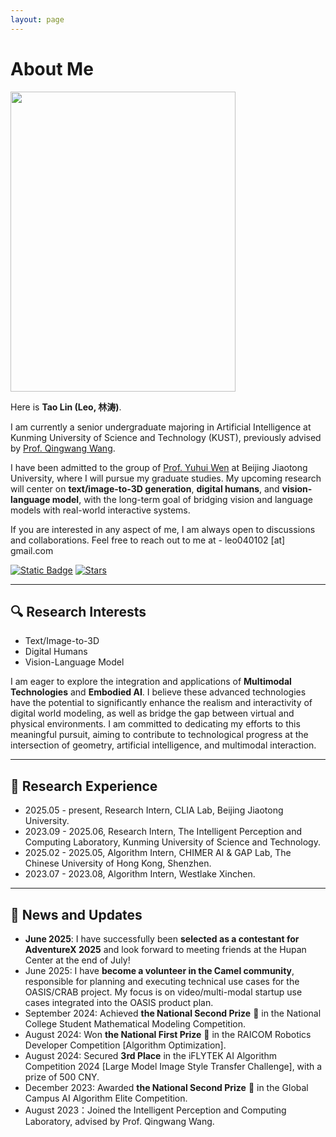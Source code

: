 ```yaml
---
layout: page
---
```


# About Me

<img src="https://lintao.online/image.png" class="floatpic" width="360" height="480">

Here is **Tao Lin (Leo, 林涛)**.

I am currently a senior undergraduate majoring in Artificial Intelligence at Kunming University of Science and Technology (KUST), previously advised by [Prof. Qingwang Wang](https://xzy.kust.edu.cn/info/1127/2815.htm).

I have been admitted to the group of [Prof. Yuhui Wen](https://faculty.bjtu.edu.cn/9986/) at Beijing Jiaotong University, where I will pursue my graduate studies. My upcoming research will center on **text/image-to-3D generation**, **digital humans**, and **vision-language model**, with the long-term goal of bridging vision and language models with real-world interactive systems.

If you are interested in any aspect of me, I am always open to discussions and collaborations. Feel free to reach out to me at - leo040102 [at] gmail.com

[![Static Badge](https://img.shields.io/badge/Just%20contact%20me-WeChat-green?labelColor=gray)](https://123pyLeo.github.io/images/my_wechat.jpg)  [![Stars](https://img.shields.io/github/stars/123pyLeo?style=social)](https://github.com/123pyLeo) 

---

## 🔍 Research Interests

- Text/Image-to-3D
- Digital Humans
- Vision-Language Model

I am eager to explore the integration and applications of **Multimodal Technologies** and **Embodied AI**. I believe these advanced technologies have the potential to significantly enhance the realism and interactivity of digital world modeling, as well as bridge the gap between virtual and physical environments. I am committed to dedicating my efforts to this meaningful pursuit, aiming to contribute to technological progress at the intersection of geometry, artificial intelligence, and multimodal interaction.

---

## 💼 Research Experience

- 2025.05 - present, Research Intern, CLIA Lab, Beijing Jiaotong University.
- 2023.09 - 2025.06, Research Intern, The Intelligent Perception and Computing Laboratory, Kunming University of Science and Technology.
- 2025.02 - 2025.05, Algorithm Intern, CHIMER AI & GAP Lab, The Chinese University of Hong Kong, Shenzhen.
- 2023.07 - 2023.08, Algorithm Intern, Westlake Xinchen.

---

## 📰 News and Updates

- **June 2025**: I have successfully been **selected as a contestant for AdventureX 2025** and look forward to meeting friends at the Hupan Center at the end of July!
- June 2025: I have **become a volunteer in the Camel community**, responsible for planning and executing technical use cases for the OASIS/CRAB project. My focus is on video/multi-modal startup use cases integrated into the OASIS product plan.
- September 2024: Achieved **the National Second Prize** 🥈 in the National College Student Mathematical Modeling Competition.
- August 2024: Won **the National First Prize** 🥇 in the RAICOM Robotics Developer Competition [Algorithm Optimization].
- August 2024: Secured **3rd Place** in the iFLYTEK AI Algorithm Competition 2024 [Large Model Image Style Transfer Challenge], with a prize of 500 CNY.
- December 2023: Awarded **the National Second Prize** 🥈 in the Global Campus AI Algorithm Elite Competition.
- August 2023：Joined the Intelligent Perception and Computing Laboratory, advised by Prof. Qingwang Wang.
<br>

<script type="text/javascript" id="clustrmaps" 
src="//clustrmaps.com/map_v2.js?d=yk-jb_ZzvLkNqbtPU-KOeDAJbRXEp1V9pCg4hHlJem8&cl=ffffff&w=a" 
style="width: 300px; height: 225px;"></script>

<!--
<blockquote class="twitter-tweet"><p lang="en" dir="ltr">Thrilled to be an AAAI-UC Scholar at <a href="https://twitter.com/hashtag/AAAI24?src=hash&amp;ref_src=twsrc%5Etfw">#AAAI24</a>, thanks to <a href="https://twitter.com/hashtag/AAAI?src=hash&amp;ref_src=twsrc%5Etfw">#AAAI</a> &amp; <a href="https://twitter.com/hashtag/GoogleExploreCSR?src=hash&amp;ref_src=twsrc%5Etfw">#GoogleExploreCSR</a> for the sponsorship. Grateful for the knowledge gained and new friendships formed.<br><br>Wonderful trip in Vancouver. Looking forward to staying connected with all.<a href="https://twitter.com/hashtag/AAAI24?src=hash&amp;ref_src=twsrc%5Etfw">#AAAI24</a> <a href="https://twitter.com/hashtag/Vancouver?src=hash&amp;ref_src=twsrc%5Etfw">#Vancouver</a> <a href="https://twitter.com/hashtag/GoogleExploreCSR?src=hash&amp;ref_src=twsrc%5Etfw">#GoogleExploreCSR</a> <a href="https://t.co/wUQUp8XlSM">pic.twitter.com/wUQUp8XlSM</a></p>&mdash; Hanlin CAI (seeking a PhD position 2025) (@lancecai2002) <a href="https://twitter.com/lancecai2002/status/1762210025173344260?ref_src=twsrc%5Etfw">February 26, 2024</a></blockquote> <script async src="https://platform.twitter.com/widgets.js" charset="utf-8"></script>

- 2025.05 - present, Research Intern, CLIA Lab, Beijing Jiaotong University.

[![Follow](https://img.shields.io/github/followers/123pyLeo?style=social&label=Follow)](https://github.com/123pyLeo?tab=followers)
- 2025.05 - present, Research Intern, CLIA Lab, Beijing Jiaotong University.
-->


